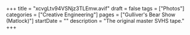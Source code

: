 +++
title = "xcvgLtv94VSNjz3TLEmw.avif"
draft = false
tags = ["Photos"]
categories = ["Creative Engineering"]
pages = ["Gulliver's Bear Show (Matlock)"]
startDate = ""
description = "The original master SVHS tape."
+++
